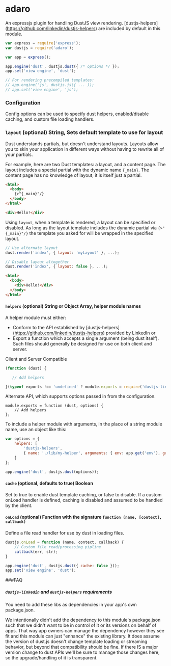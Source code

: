 adaro
===================

An expressjs plugin for handling DustJS view rendering. [dustjs-helpers] (https://github.com/linkedin/dustjs-helpers) are
included by default in this module.

```javascript
var express = require('express');
var dustjs = require('adaro');

var app = express();

app.engine('dust', dustjs.dust({ /* options */ });
app.set('view engine', 'dust');

// For rendering precompiled templates:
// app.engine('js', dustjs.js({ ... ));
// app.set('view engine', 'js');
```


### Configuration
Config options can be used to specify dust helpers, enabled/disable caching, and custom file loading handlers.

### `layout` (optional) String, Sets default template to use for layout
Dust understands partials, but doesn't understand layouts. Layouts allow you to
skin your application in different ways without having to rewrite all of your
partials.

For example, here are two Dust templates: a layout, and a content page. The
layout includes a special partial with the dynamic name `{_main}`. The content
page has no knowledge of layout; it is itself just a partial.

```html
<html>
  <body>
    {>"{_main}"/}
  </body>
</html>
```

```html
<div>Hello!</div>
```

Using `layout`, when a template is rendered, a layout can be
specified or disabled. As long as the layout template includes the dynamic partial via
`{>"{_main}"/}` the template you asked for will be wrapped in the specified
layout.

```js
// Use alternate layout
dust.render('index', { layout: 'myLayout' }, ...);
```

```js
// Disable layout altogether
dust.render('index', { layout: false }, ...);
```

```html
<html>
  <body>
    <div>Hello!</div>
  </body>
</html>
```



#### `helpers` (optional) String or Object Array, helper module names
A helper module must either:
- Conform to the API established by [dustjs-helpers] (https://github.com/linkedin/dustjs-helpers) provided by LinkedIn or 
- Export a function which accepts a single argument (being dust itself). Such files should generally be designed for use on both client and server.

Client and Server Compatible
```javascript
(function (dust) {

   // Add helpers

}(typeof exports !== 'undefined' ? module.exports = require('dustjs-linkedin') : dust));
```

Alternate API, which supports options passed in from the configuration.
```javscript
module.exports = function (dust, options) {
    // Add helpers
};
```

To include a helper module with arguments, in the place of a string module name, use an object like this:
```javascript
var options = {
	helpers: [
		'dustjs-helpers',
		{ name: './lib/my-helper', arguments: { env: app.get('env'), greeting: 'Hi' } }
	]
};

app.engine('dust', dustjs.dust(options));
```


#### `cache` (optional, defaults to true) Boolean
Set to true to enable dust template caching, or false to disable. If a custom onLoad handler is defined, caching is
disabled and assumed to be handled by the client.


#### `onLoad` (optional) Function with the signature `function (name, [context], callback)`
Define a file read handler for use by dust in loading files.
```javascript
dustjs.onLoad = function (name, context, callback) {
    // Custom file read/processing pipline
    callback(err, str);
}

app.engine('dust', dustjs.dust({ cache: false }));
app.set('view engine', 'dust');
```

###FAQ

##### `dustjs-linkedin` and `dustjs-helpers` requirements
You need to add these libs as dependencies in your app's own package.json.

We intentionally didn't add the dependency to this module's package.json such that we didn't want to be in control of it or its versions on behalf of apps. That way app owners can manage the dependency however they see fit and this module can just "enhance" the existing library. It does assume the version of dust.js doesn't change template loading or streaming behavior, but beyond that compatibility should be fine. If there IS a major version change to dust APIs we'll be sure to manage those changes here, so the upgrade/handling of it is transparent.
